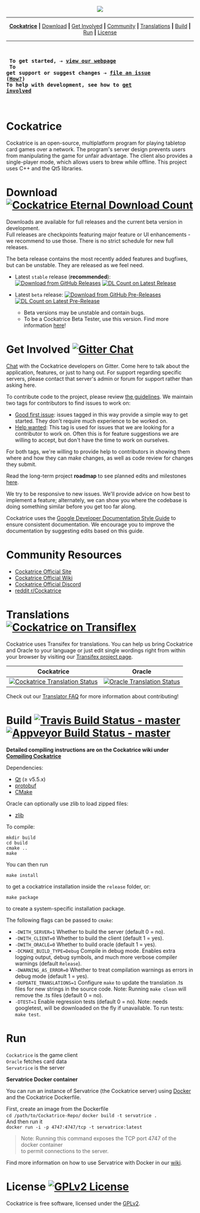 <p align='center'><img src=https://cloud.githubusercontent.com/assets/9874850/7516775/b00b8e36-f4d1-11e4-8da4-3df294d01f86.png></p>

---

<p align='center'>
   <a href="#cockatrice"><b>Cockatrice</b></a> <b>|</b>
   <a href="#download-">Download</a> <b>|</b>
   <a href="#get-involved-">Get Involved</a> <b>|</b>
   <a href="#community-resources">Community</a> <b>|</b>
   <a href="#translations-">Translations</a> <b>|</b>
   <a href="#build--">Build</a> <b>|</b>
   <a href="#run">Run</a> <b>|</b>
   <a href="#license-">License</a>
</p>

---

<br><pre>
<b>To get started, &#8674; [view our webpage](https://cockatrice.github.io/)</b><br>
<b>To get support or suggest changes &#8674; [file an issue](https://github.com/Cockatrice/Cockatrice/issues) ([How?](https://github.com/Cockatrice/Cockatrice/wiki/How-to-Create-a-GitHub-Ticket-Regarding-Cockatrice))</b>
<b>To help with development, see how to [get involved](#get-involved-)</b>
</pre><br>


# Cockatrice

Cockatrice is an open-source, multiplatform program for playing tabletop card games over a network. The program's server design prevents users from manipulating the game for unfair advantage. The client also provides a single-player mode, which allows users to brew while offline. This project uses C++ and the Qt5 libraries.<br>


# Download [![Cockatrice Eternal Download Count](https://img.shields.io/github/downloads/cockatrice/cockatrice/total.svg)](https://tooomm.github.io/github-release-stats/?username=Cockatrice&repository=Cockatrice)

Downloads are available for full releases and the current beta version in development.<br>
Full releases are checkpoints featuring major feature or UI enhancements - we recommend to use those. There is no strict schedule for new full releases.

The beta release contains the most recently added features and bugfixes, but can be unstable. They are released as we feel need.

- Latest `stable` release (**recommended**): [![Download from GitHub Releases](https://img.shields.io/github/release/cockatrice/cockatrice.svg)](https://github.com/cockatrice/cockatrice/releases/latest) [![DL Count on Latest Release](https://img.shields.io/github/downloads/cockatrice/cockatrice/latest/total.svg)](https://tooomm.github.io/github-release-stats/?username=Cockatrice&repository=Cockatrice)<br>

- Latest `beta` release: [![Download from GitHub Pre-Releases](https://img.shields.io/github/release/cockatrice/cockatrice/all.svg)](https://github.com/cockatrice/cockatrice/releases) [![DL Count on Latest Pre-Release](https://img.shields.io/github/downloads-pre/cockatrice/cockatrice/latest/total.svg)](https://tooomm.github.io/github-release-stats/?username=Cockatrice&repository=Cockatrice)
   - Beta versions may be unstable and contain bugs.
   - To be a Cockatrice Beta Tester, use this version. Find more information [here](https://github.com/Cockatrice/Cockatrice/wiki/Release-Channels)!


# Get Involved [![Gitter Chat](https://img.shields.io/gitter/room/Cockatrice/Cockatrice.svg)](https://gitter.im/Cockatrice/Cockatrice)

[Chat](https://gitter.im/Cockatrice/Cockatrice) with the Cockatrice developers on Gitter. Come here to talk about the application, features, or just to hang out. For support regarding specific servers, please contact that server's admin or forum for support rather than asking here.<br>

To contribute code to the project, please review [the guidelines](https://github.com/Cockatrice/Cockatrice/blob/master/.github/CONTRIBUTING.md).
We maintain two tags for contributors to find issues to work on:
- [Good first issue](https://github.com/Cockatrice/Cockatrice/issues?utf8=%E2%9C%93&q=is%3Aopen%20is%3Aissue%20label%3A%22Good%20first%20issue%22%20): issues tagged in this way provide a simple way to get started. They don't require much experience to be worked on.
- [Help wanted](https://github.com/Cockatrice/Cockatrice/issues?utf8=%E2%9C%93&q=is%3Aopen%20is%3Aissue%20label%3A%22Help%20Wanted%22%20): This tag is used for issues that we are looking for a contributor to work on. Often this is for feature suggestions we are willing to accept, but don't have the time to work on ourselves.

For both tags, we're willing to provide help to contributors in showing them where and how they can make changes, as well as code review for changes they submit.

Read the long-term project **roadmap** to see planned edits and milestones [here](https://docs.google.com/document/d/1Ewe5uSaRE2nR2pNPMaGmP6gVZdqgFbBgwSscGqIr4W0/edit).

We try to be responsive to new issues. We'll provide advice on how best to implement a feature; alternately, we can show you where the codebase is doing something similar before you get too far along.

Cockatrice uses the [Google Developer Documentation Style Guide](https://developers.google.com/style/) to ensure consistent documentation. We encourage you to improve the documentation by suggesting edits based on this guide.


# Community Resources

- [Cockatrice Official Site](https://cockatrice.github.io)
- [Cockatrice Official Wiki](https://github.com/Cockatrice/Cockatrice/wiki)
- [Cockatrice Official Discord](https://discord.gg/3Z9yzmA)
- [reddit r/Cockatrice](https://reddit.com/r/cockatrice)


# Translations [![Cockatrice on Transiflex](https://tx-assets.scdn5.secure.raxcdn.com/static/charts/images/tx-logo-micro.c5603f91c780.png)](https://www.transifex.com/projects/p/cockatrice/)

Cockatrice uses Transifex for translations. You can help us bring Cockatrice and Oracle to your language or just edit single wordings right from within your browser by visiting our [Transifex project page](https://www.transifex.com/projects/p/cockatrice/).<br>

| Cockatrice | Oracle |
|:-:|:-:|
| [![Cockatrice Translation Status](https://www.transifex.com/projects/p/cockatrice/resource/cockatrice/chart/image_png/)](https://www.transifex.com/projects/p/cockatrice/) | [![Oracle Translation Status](https://www.transifex.com/projects/p/cockatrice/resource/oracle/chart/image_png/)](https://www.transifex.com/projects/p/cockatrice/) |

Check out our [Translator FAQ](https://github.com/Cockatrice/Cockatrice/wiki/Translation-FAQ) for more information about contributing!<br>


# Build [![Travis Build Status - master](https://travis-ci.org/Cockatrice/Cockatrice.svg?branch=master)](https://travis-ci.org/Cockatrice/Cockatrice) [![Appveyor Build Status - master](https://ci.appveyor.com/api/projects/status/lp5h0dhk4mhmeps7/branch/master?svg=true)](https://ci.appveyor.com/project/Daenyth/cockatrice/branch/master)

**Detailed compiling instructions are on the Cockatrice wiki under [Compiling Cockatrice](https://github.com/Cockatrice/Cockatrice/wiki/Compiling-Cockatrice)**

Dependencies:
- [Qt](https://www.qt.io/developers/) (≥ v5.5.x)
- [protobuf](https://github.com/google/protobuf)
- [CMake](https://www.cmake.org/)

Oracle can optionally use zlib to load zipped files:
- [zlib](https://www.zlib.net/)

To compile:

    mkdir build
    cd build
    cmake ..
    make

You can then run

    make install

to get a cockatrice installation inside the `release` folder, or:

    make package

to create a system-specific installation package.

The following flags can be passed to `cmake`:

- `-DWITH_SERVER=1` Whether to build the server (default 0 = no).
- `-DWITH_CLIENT=0` Whether to build the client (default 1 = yes).
- `-DWITH_ORACLE=0` Whether to build oracle (default 1 = yes).
- `-DCMAKE_BUILD_TYPE=Debug` Compile in debug mode. Enables extra logging output, debug symbols, and much more verbose compiler warnings (default `Release`).
- `-DWARNING_AS_ERROR=0` Whether to treat compilation warnings as errors in debug mode (default 1 = yes).
- `-DUPDATE_TRANSLATIONS=1` Configure `make` to update the translation .ts files for new strings in the source code. Note: Running `make clean` will remove the .ts files (default 0 = no).
- `-DTEST=1` Enable regression tests (default 0 = no). Note: needs googletest, will be downloaded on the fly if unavailable. To run tests: ```make test```.


# Run

`Cockatrice` is the game client<br>
`Oracle` fetches card data<br>
`Servatrice` is the server<br>


**Servatrice Docker container**

You can run an instance of Servatrice (the Cockatrice server) using [Docker](https://www.docker.com/what-docker) and the Cockatrice Dockerfile.<br>

First, create an image from the Dockerfile<br>
`cd /path/to/Cockatrice-Repo/`
`docker build -t servatrice .`<br>
And then run it<br>
`docker run -i -p 4747:4747/tcp -t servatrice:latest`<br>

>Note: Running this command exposes the TCP port 4747 of the docker container<br>
to permit connections to the server.

Find more information on how to use Servatrice with Docker in our [wiki](https://github.com/Cockatrice/Cockatrice/wiki/Setting-up-Servatrice#using-docker).

# License [![GPLv2 License](https://img.shields.io/github/license/Cockatrice/Cockatrice.svg)](https://github.com/Cockatrice/Cockatrice/blob/master/LICENSE)

Cockatrice is free software, licensed under the [GPLv2](https://github.com/Cockatrice/Cockatrice/blob/master/LICENSE).
